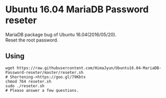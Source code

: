 # Ubuntu 16.04 MariaDB Password reseter
MariaDB package bug of Ubuntu 16.04(2016/05/20).  
Reset the root password.

## Using
````
wget https://raw.githubusercontent.com/HimaJyun/Ubuntu16.04-MariaDB-Password-reseter/master/reseter.sh
# Shortening->https://goo.gl/79Kbtx
chmod 764 reseter.sh
sudo ./reseter.sh
# Please answer a few questions.
````
